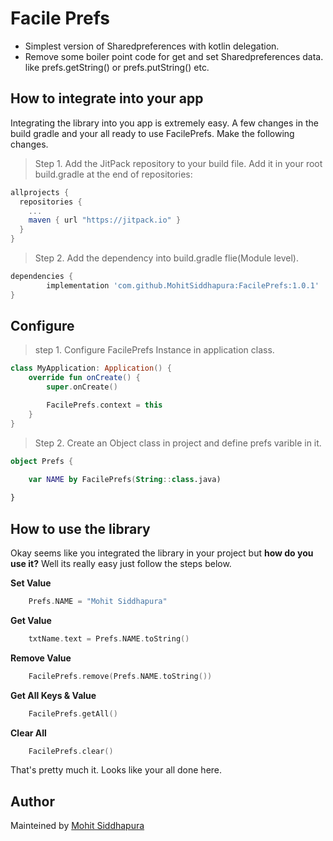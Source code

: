 # Facile Prefs 

- Simplest version of Sharedpreferences with kotlin delegation.
- Remove some boiler point code for get and set Sharedpreferences data. like prefs.getString() or prefs.putString() etc.


## How to integrate into your app

Integrating the library into you app is extremely easy. A few changes in the build gradle and your all ready to use FacilePrefs. Make the following changes.

> Step 1. Add the JitPack repository to your build file. Add it in your root build.gradle at the end of repositories:
```gradle
allprojects {
  repositories {
    ...
    maven { url "https://jitpack.io" }
  }
}
```

> Step 2. Add the dependency into build.gradle flie(Module level).

```gradle
dependencies {
        implementation 'com.github.MohitSiddhapura:FacilePrefs:1.0.1'
}
```
## Configure

> step 1. Configure FacilePrefs Instance in application class.
``` kotlin
class MyApplication: Application() {
    override fun onCreate() {
        super.onCreate()

        FacilePrefs.context = this
    }
}
```

> Step 2. Create an Object class in project and define prefs varible in it.
``` kotlin
object Prefs {

    var NAME by FacilePrefs(String::class.java)
    
}
```
## How to use the library

Okay seems like you integrated the library in your project but **how do you use it?** Well its really easy just follow the steps below.

**Set Value**

``` kotlin
    Prefs.NAME = "Mohit Siddhapura"
```

**Get Value**

``` kotlin
    txtName.text = Prefs.NAME.toString()
```

**Remove Value**

``` kotlin
    FacilePrefs.remove(Prefs.NAME.toString())
```

**Get All Keys & Value**

``` kotlin
    FacilePrefs.getAll()
```

**Clear All**

``` kotlin
    FacilePrefs.clear()
```

That's pretty much it. Looks like your all done here.
## Author

Mainteined by [Mohit Siddhapura](https://github.com/MohitSiddhapura)
